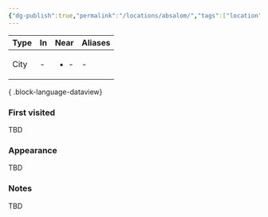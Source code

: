 ```yaml
---
{"dg-publish":true,"permalink":"/locations/absalom/","tags":["location"],"noteIcon":"location","created":"2023-12-28T00:41:47.541+01:00","updated":"2024-01-08T23:27:47.409+01:00"}
---
```


| Type | In | Near                 | Aliases |
| ---- | -- | -------------------- | ------- |
| City | \- | <ul><li>\-</li></ul> | \-      |

{ .block-language-dataview}
### First visited
TBD
### Appearance
TBD
### Notes
TBD